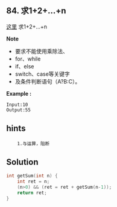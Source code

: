 ## 84. 求1+2+…+n
[这里](https://www.acwing.com/problem/content/80/)
求1+2+…+n

**Note**
* 要求不能使用乘除法、
* for、while
* if、else
* switch、case等关键字
* 及条件判断语句（A?B:C）。

**Example :**
```
Input:10
Output:55
```
## hints
```
    1.与运算，阻断
```
## Solution
``` c
int getSum(int n) {
    int ret = n;
    (n>0) && (ret = ret + getSum(n-1));
    return ret;
}
```